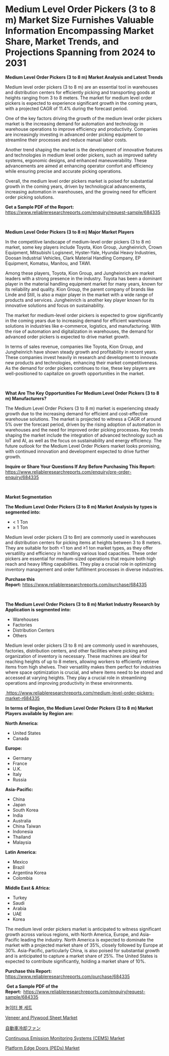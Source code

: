 <p><h1>Medium Level Order Pickers (3 to 8 m) Market Size Furnishes Valuable Information Encompassing Market Share, Market Trends, and Projections Spanning from 2024 to 2031</h1></p><p><strong>Medium Level Order Pickers (3 to 8 m) Market Analysis and Latest Trends</strong></p>
<p><p>Medium level order pickers (3 to 8 m) are an essential tool in warehouses and distribution centers for efficiently picking and transporting goods at heights ranging from 3 to 8 meters. The market for medium level order pickers is expected to experience significant growth in the coming years, with a projected CAGR of 11.4% during the forecast period. </p><p>One of the key factors driving the growth of the medium level order pickers market is the increasing demand for automation and technology in warehouse operations to improve efficiency and productivity. Companies are increasingly investing in advanced order picking equipment to streamline their processes and reduce manual labor costs. </p><p>Another trend shaping the market is the development of innovative features and technologies in medium level order pickers, such as improved safety systems, ergonomic designs, and enhanced maneuverability. These advancements are aimed at enhancing operator comfort and efficiency while ensuring precise and accurate picking operations.</p><p>Overall, the medium level order pickers market is poised for substantial growth in the coming years, driven by technological advancements, increasing automation in warehouses, and the growing need for efficient order picking solutions.</p></p>
<p><strong>Get a Sample PDF of the Report:&nbsp;</strong> <a href="https://www.reliableresearchreports.com/enquiry/request-sample/684335">https://www.reliableresearchreports.com/enquiry/request-sample/684335</a></p>
<p>&nbsp;</p>
<p><strong>Medium Level Order Pickers (3 to 8 m) Major Market Players</strong></p>
<p><p>In the competitive landscape of medium-level order pickers (3 to 8 m) market, some key players include Toyota, Kion Group, Jungheinrich, Crown Equipment, Mitsubishi Logisnext, Hyster-Yale, Hyundai Heavy Industries, Doosan Industrial Vehicles, Clark Material Handling Company, EP Equipment, Komatsu, Manitou, and TAWI. </p><p>Among these players, Toyota, Kion Group, and Jungheinrich are market leaders with a strong presence in the industry. Toyota has been a dominant player in the material handling equipment market for many years, known for its reliability and quality. Kion Group, the parent company of brands like Linde and Still, is also a major player in the market with a wide range of products and services. Jungheinrich is another key player known for its innovative solutions and focus on sustainability.</p><p>The market for medium-level order pickers is expected to grow significantly in the coming years due to increasing demand for efficient warehouse solutions in industries like e-commerce, logistics, and manufacturing. With the rise of automation and digitalization in warehouses, the demand for advanced order pickers is expected to drive market growth.</p><p>In terms of sales revenue, companies like Toyota, Kion Group, and Jungheinrich have shown steady growth and profitability in recent years. These companies invest heavily in research and development to innovate new products and technologies, enhancing their market competitiveness. As the demand for order pickers continues to rise, these key players are well-positioned to capitalize on growth opportunities in the market.</p></p>
<p>&nbsp;</p>
<p><strong>What Are The Key Opportunities For Medium Level Order Pickers (3 to 8 m) Manufacturers?</strong></p>
<p><p>The Medium Level Order Pickers (3 to 8 m) market is experiencing steady growth due to the increasing demand for efficient and cost-effective warehouse solutions. The market is projected to witness a CAGR of around 5% over the forecast period, driven by the rising adoption of automation in warehouses and the need for improved order picking processes. Key trends shaping the market include the integration of advanced technology such as IoT and AI, as well as the focus on sustainability and energy efficiency. The future outlook for the Medium Level Order Pickers market looks promising, with continued innovation and development expected to drive further growth.</p></p>
<p><strong>Inquire or Share Your Questions If Any Before Purchasing This Report:</strong> <a href="https://www.reliableresearchreports.com/enquiry/pre-order-enquiry/684335">https://www.reliableresearchreports.com/enquiry/pre-order-enquiry/684335</a></p>
<p>&nbsp;</p>
<p><strong>Market Segmentation</strong></p>
<p><strong>The Medium Level Order Pickers (3 to 8 m) Market Analysis by types is segmented into:</strong></p>
<p><ul><li>< 1 Ton</li><li>≥ 1 Ton</li></ul></p>
<p><p>Medium level order pickers (3 to 8m) are commonly used in warehouses and distribution centers for picking items at heights between 3 to 8 meters. They are suitable for both <1 ton and ≥1 ton market types, as they offer versatility and efficiency in handling various load capacities. These order pickers are essential for medium-sized operations that require both high reach and heavy lifting capabilities. They play a crucial role in optimizing inventory management and order fulfillment processes in diverse industries.</p></p>
<p><strong>Purchase this Report:&nbsp;</strong><a href="https://www.reliableresearchreports.com/purchase/684335">https://www.reliableresearchreports.com/purchase/684335</a></p>
<p>&nbsp;</p>
<p><strong>The Medium Level Order Pickers (3 to 8 m) Market Industry Research by Application is segmented into:</strong></p>
<p><ul><li>Warehouses</li><li>Factories</li><li>Distribution Centers</li><li>Others</li></ul></p>
<p><p>Medium level order pickers (3 to 8 m) are commonly used in warehouses, factories, distribution centers, and other facilities where picking and organization of inventory is necessary. These machines are ideal for reaching heights of up to 8 meters, allowing workers to efficiently retrieve items from high shelves. Their versatility makes them perfect for industries where space optimization is crucial, and where items need to be stored and accessed at varying heights. They play a crucial role in streamlining operations and improving productivity in these environments.</p></p>
<p><a href="https://www.reliableresearchreports.com/medium-level-order-pickers-market-r684335">&nbsp;https://www.reliableresearchreports.com/medium-level-order-pickers-market-r684335</a></p>
<p><strong>In terms of Region, the Medium Level Order Pickers (3 to 8 m) Market Players available by Region are:</strong></p>
<p>
    <p> <strong> North America: </strong>
        <ul>
            <li>United States</li>
            <li>Canada</li>
        </ul>
        </p> 
    <p> <strong> Europe: </strong>
        <ul>
            <li>Germany</li>
            <li>France</li>
            <li>U.K.</li>
            <li>Italy</li>
            <li>Russia</li>
        </ul>
        </p> 
    <p> <strong> Asia-Pacific: </strong>
        <ul>
            <li>China</li>
            <li>Japan</li>
            <li>South Korea</li>
            <li>India</li>
            <li>Australia</li>
            <li>China Taiwan</li>
            <li>Indonesia</li>
            <li>Thailand</li>
            <li>Malaysia</li>
        </ul>
        </p> 
    <p> <strong> Latin America: </strong>
        <ul>
            <li>Mexico</li>
            <li>Brazil</li>
            <li>Argentina Korea</li>
            <li>Colombia</li>
        </ul>
        </p> 
    <p> <strong> Middle East & Africa: </strong>
        <ul>
            <li>Turkey</li>
            <li>Saudi</li>
            <li>Arabia</li>
            <li>UAE</li>
            <li>Korea</li>
        </ul>
    </p>
    </p>
<p><p>The medium level order pickers market is anticipated to witness significant growth across various regions, with North America, Europe, and Asia-Pacific leading the industry. North America is expected to dominate the market with a projected market share of 35%, closely followed by Europe at 30%. Asia-Pacific, particularly China, is also poised for substantial growth and is anticipated to capture a market share of 25%. The United States is expected to contribute significantly, holding a market share of 10%.</p></p>
<p><strong>Purchase this Report: </strong><a href="https://www.reliableresearchreports.com/purchase/684335">https://www.reliableresearchreports.com/purchase/684335</a></p>
<p>&nbsp;<strong>Get a Sample PDF of the Report:&nbsp;&nbsp;</strong><a href="https://www.reliableresearchreports.com/enquiry/request-sample/684335">https://www.reliableresearchreports.com/enquiry/request-sample/684335</a></p>
<p><strong></strong></p>
<p><p><a href="https://github.com/TitusBoyer1/Market-Research-Report-List-1/blob/main/597651142111.md">놀이터 볼 세트</a></p><p><a href="https://issuu.com/reportprime-2/docs/veneer-and-plywood-sheet-market-size-2030.pptx">Veneer and Plywood Sheet Market</a></p><p><a href="https://github.com/charm854/Market-Research-Report-List-1/blob/main/833900646141.md">自動車冷却ファン</a></p><p><a href="https://github.com/yemakinde/Market-Research-Report-List-2/blob/main/continuous-emission-monitoring-systems-cems-market.md">Continuous Emission Monitoring Systems (CEMS) Market</a></p><p><a href="https://github.com/Alonsoolds3wq1d81czn8rbol/Market-Research-Report-List-2/blob/main/platform-edge-doors-peds-market.md">Platform Edge Doors (PEDs) Market</a></p></p>